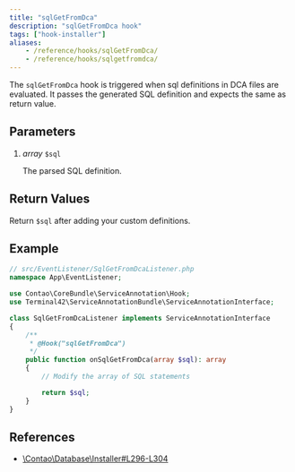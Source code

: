 ```yaml
---
title: "sqlGetFromDca"
description: "sqlGetFromDca hook"
tags: ["hook-installer"]
aliases:
    - /reference/hooks/sqlGetFromDca/
    - /reference/hooks/sqlgetfromdca/
---
```



The `sqlGetFromDca` hook is triggered when sql definitions in DCA files are evaluated. It passes
the generated SQL definition and expects the same as return value.


## Parameters

1. *array* `$sql`

    The parsed SQL definition.


## Return Values

Return `$sql` after adding your custom definitions.


## Example

```php
// src/EventListener/SqlGetFromDcaListener.php
namespace App\EventListener;

use Contao\CoreBundle\ServiceAnnotation\Hook;
use Terminal42\ServiceAnnotationBundle\ServiceAnnotationInterface;

class SqlGetFromDcaListener implements ServiceAnnotationInterface
{
    /**
     * @Hook("sqlGetFromDca")
     */
    public function onSqlGetFromDca(array $sql): array
    {
        // Modify the array of SQL statements

        return $sql;
    }
}
```


## References

* [\Contao\Database\Installer#L296-L304](https://github.com/contao/contao/blob/4.7.6/core-bundle/src/Resources/contao/library/Contao/Database/Installer.php#L296-L304)
